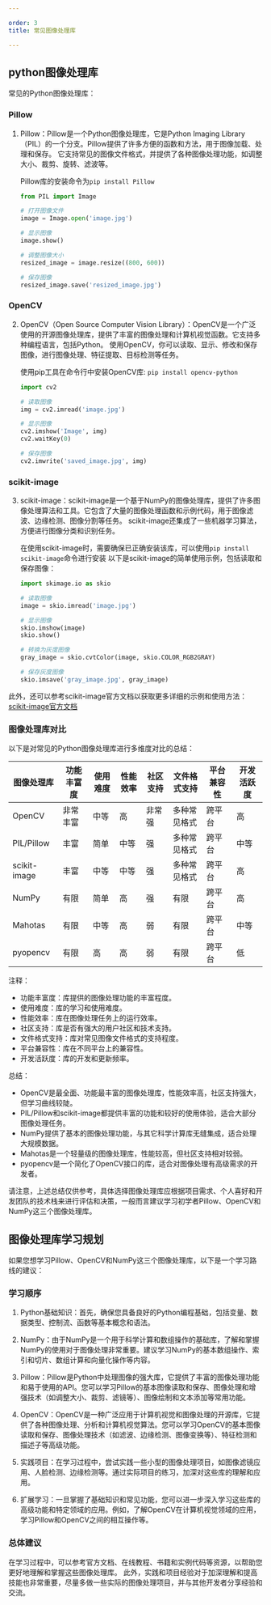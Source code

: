```yaml
--- 

order: 3
title: 常见图像处理库

---
```


## python图像处理库

常见的Python图像处理库：

### Pillow
1. Pillow：Pillow是一个Python图像处理库，它是Python Imaging Library（PIL）的一个分支。Pillow提供了许多方便的函数和方法，用于图像加载、处理和保存。
它支持常见的图像文件格式，并提供了各种图像处理功能，如调整大小、裁剪、旋转、滤波等。

    Pillow库的安装命令为`pip install Pillow`
    
    ```python
    from PIL import Image
    
    # 打开图像文件
    image = Image.open('image.jpg')
    
    # 显示图像
    image.show()
    
    # 调整图像大小
    resized_image = image.resize((800, 600))
    
    # 保存图像
    resized_image.save('resized_image.jpg')
    ```


### OpenCV
2. OpenCV（Open Source Computer Vision Library）：OpenCV是一个广泛使用的开源图像处理库，提供了丰富的图像处理和计算机视觉函数。它支持多种编程语言，包括Python。
使用OpenCV，你可以读取、显示、修改和保存图像，进行图像处理、特征提取、目标检测等任务。

    使用pip工具在命令行中安装OpenCV库: `pip install opencv-python`
    
    ```python
    import cv2
    
    # 读取图像
    img = cv2.imread('image.jpg')
    
    # 显示图像
    cv2.imshow('Image', img)
    cv2.waitKey(0)
    
    # 保存图像
    cv2.imwrite('saved_image.jpg', img)
    ```


### scikit-image
3. scikit-image：scikit-image是一个基于NumPy的图像处理库，提供了许多图像处理算法和工具。它包含了大量的图像处理函数和示例代码，用于图像滤波、边缘检测、图像分割等任务。
scikit-image还集成了一些机器学习算法，方便进行图像分类和识别任务。

    在使用scikit-image时，需要确保已正确安装该库，可以使用`pip install scikit-image`命令进行安装
    以下是scikit-image的简单使用示例，包括读取和保存图像：
    
    ```python
    import skimage.io as skio
    
    # 读取图像
    image = skio.imread('image.jpg')
    
    # 显示图像
    skio.imshow(image)
    skio.show()
    
    # 转换为灰度图像
    gray_image = skio.cvtColor(image, skio.COLOR_RGB2GRAY)
    
    # 保存灰度图像
    skio.imsave('gray_image.jpg', gray_image)
    ```

此外，还可以参考scikit-image官方文档以获取更多详细的示例和使用方法：[scikit-image官方文档](https://scikit-image.org/)



### 图像处理库对比

以下是对常见的Python图像处理库进行多维度对比的总结：

| 图像处理库 | 功能丰富度 | 使用难度 | 性能效率 | 社区支持 | 文件格式支持 | 平台兼容性 | 开发活跃度 |
|------------|----------|----------|----------|----------|--------------|------------|------------|
| OpenCV     | 非常丰富  | 中等     | 高       | 非常强   | 多种常见格式  | 跨平台     | 高         |
| PIL/Pillow | 丰富      | 简单     | 中等     | 强       | 多种常见格式  | 跨平台     | 中等       |
| scikit-image | 丰富     | 中等     | 中等     | 强       | 多种常见格式  | 跨平台     | 高         |
| NumPy      | 有限      | 简单     | 高       | 强       | 有限         | 跨平台     | 高         |
| Mahotas    | 有限      | 中等     | 高       | 弱       | 有限         | 跨平台     | 中等       |
| pyopencv   | 有限      | 高       | 高       | 弱       | 有限         | 跨平台     | 低         |

注释：
- 功能丰富度：库提供的图像处理功能的丰富程度。
- 使用难度：库的学习和使用难度。
- 性能效率：库在图像处理任务上的运行效率。
- 社区支持：库是否有强大的用户社区和技术支持。
- 文件格式支持：库对常见图像文件格式的支持程度。
- 平台兼容性：库在不同平台上的兼容性。
- 开发活跃度：库的开发和更新频率。

总结：
- OpenCV是最全面、功能最丰富的图像处理库，性能效率高，社区支持强大，但学习曲线较陡。
- PIL/Pillow和scikit-image都提供丰富的功能和较好的使用体验，适合大部分图像处理任务。
- NumPy提供了基本的图像处理功能，与其它科学计算库无缝集成，适合处理大规模数据。
- Mahotas是一个轻量级的图像处理库，性能较高，但社区支持相对较弱。
- pyopencv是一个简化了OpenCV接口的库，适合对图像处理有高级需求的开发者。

请注意，上述总结仅供参考，具体选择图像处理库应根据项目需求、个人喜好和开发团队的技术栈来进行评估和决策，一般而言建议学习初学者Pillow、OpenCV和NumPy这三个图像处理库。


## 图像处理库学习规划

如果您想学习Pillow、OpenCV和NumPy这三个图像处理库，以下是一个学习路线的建议：

### 学习顺序

1. Python基础知识：首先，确保您具备良好的Python编程基础，包括变量、数据类型、控制流、函数等基本概念和语法。

2. NumPy：由于NumPy是一个用于科学计算和数组操作的基础库，了解和掌握NumPy的使用对于图像处理非常重要。建议学习NumPy的基本数组操作、索引和切片、数组计算和向量化操作等内容。

3. Pillow：Pillow是Python中处理图像的强大库，它提供了丰富的图像处理功能和易于使用的API。您可以学习Pillow的基本图像读取和保存、图像处理和增强技术（如调整大小、裁剪、滤镜等）、图像绘制和文本添加等常用功能。

4. OpenCV：OpenCV是一种广泛应用于计算机视觉和图像处理的开源库，它提供了各种图像处理、分析和计算机视觉算法。您可以学习OpenCV的基本图像读取和保存、图像处理技术（如滤波、边缘检测、图像变换等）、特征检测和描述子等高级功能。

5. 实践项目：在学习过程中，尝试实践一些小型的图像处理项目，如图像滤镜应用、人脸检测、边缘检测等。通过实际项目的练习，加深对这些库的理解和应用。

6. 扩展学习：一旦掌握了基础知识和常见功能，您可以进一步深入学习这些库的高级功能和特定领域的应用。例如，了解OpenCV在计算机视觉领域的应用，学习Pillow和OpenCV之间的相互操作等。

### 总体建议

在学习过程中，可以参考官方文档、在线教程、书籍和实例代码等资源，以帮助您更好地理解和掌握这些图像处理库。
此外，实践和项目经验对于加深理解和提高技能也非常重要，尽量多做一些实际的图像处理项目，并与其他开发者分享经验和交流。